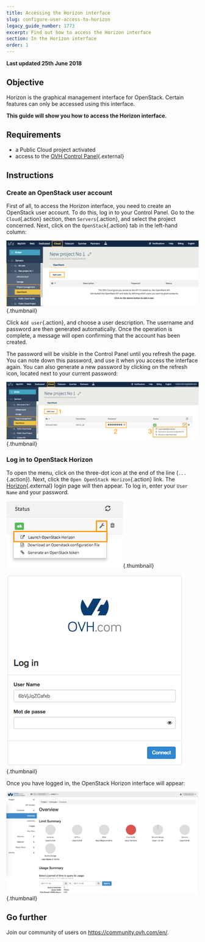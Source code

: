 ```yaml
---
title: Accessing the Horizon interface
slug: configure-user-access-to-horizon
legacy_guide_number: 1773
excerpt: Find out how to access the Horizon interface
section: In the Horizon interface
order: 1
---
```


**Last updated 25th June 2018**

## Objective

Horizon is the graphical management interface for OpenStack. Certain features can only be accessed using this interface.

**This guide will show you how to access the Horizon interface.**


## Requirements

- a Public Cloud project activated
- access to the [OVH Control Panel](https://ca.ovh.com/auth/?action=gotomanager){.external}


## Instructions

### Create an OpenStack user account

First of all, to access the Horizon interface, you need to create an OpenStack user account. To do this, log in to your Control Panel. Go to the `Cloud`{.action} section, then `Servers`{.action}, and select the project concerned. Next, click on the `OpenStack`{.action} tab in the left-hand column:

![Add user](images/1_H_add_user.png){.thumbnail}

Click `Add user`{.action}, and choose a user description. The username and password are then generated automatically. Once the operation is complete, a message will open confirming that the account has been created.

The password will be visible in the Control Panel until you refresh the page. You can note down this password, and use it when you access the interface again. You can also generate a new password by clicking on the refresh icon, located next to your current password:

![Project menu](images/2_H_user_manage.png){.thumbnail}

### Log in to OpenStack Horizon

To open the menu, click on the three-dot icon at the end of the line (`...`{.action}). Next, click the `Open OpenStack Horizon`{.action} link. The [Horizon](https://horizon.cloud.ovh.net/auth/login/){.external} login page will then appear. To log in, enter your `User Name` and your password.

![Project menu](images/3_H_open_menu.png){.thumbnail}

![Login screen](images/4_H_login_window.png){.thumbnail}

Once you have logged in, the OpenStack Horizon interface will appear:

![Horizon interface](images/5_H_view.png){.thumbnail}


## Go further

Join our community of users on <https://community.ovh.com/en/>.